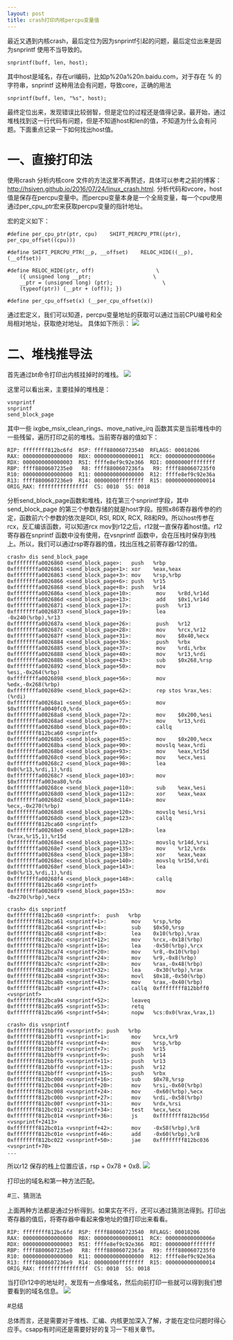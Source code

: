 ```yaml
---
layout: post
title: crash打印内核percpu变量值
---
```


最近又遇到内核crash，最后定位为因为snprintf引起的问题，最后定位出来是因为snprintf 使用不当导致的。

	snprintf(buff, len, host);
	
其中host是域名，存在url编码，比如p%20a%20n.baidu.com，对于存在 % 的字符串，snprintf 这种用法会有问题，导致core，正确的用法

	snprintf(buff, len, "%s", host);
	
最终定位出来，发现错误比较弱智，但是定位的过程还是值得记录。最开始，通过堆栈找到这一行代码有问题，但是不知道host和len的值，不知道为什么会有问题。下面重点记录一下如何找出host值。  

# 一、直接打印法
使用crash 分析内核core 文件的方法这里不再赘述，具体可以参考之前的博客：http://hsiven.github.io/2016/07/24/linux_crash.html.
分析代码和vcore，host值是保存在percpu变量中。而percpu变量本身是一个全局变量，每一个cpu使用通过per_cpu_ptr宏来获取percpu变量的指针地址。

宏的定义如下：
	
	#define per_cpu_ptr(ptr, cpu)    SHIFT_PERCPU_PTR((ptr), per_cpu_offset((cpu)))

	#define SHIFT_PERCPU_PTR(__p, __offset)    RELOC_HIDE((__p), (__offset))

	#define RELOC_HIDE(ptr, off)                    \
  		({ unsigned long __ptr;                    \
     	__ptr = (unsigned long) (ptr);                \
    	(typeof(ptr)) (__ptr + (off)); })

	#define per_cpu_offset(x) (__per_cpu_offset(x))

通过宏定义，我们可以知道，percpu变量地址的获取可以通过当前CPU编号和全局相对地址，获取绝对地址。
具体如下所示：
	<img src="https://raw.githubusercontent.com/hsiven/MarkdownPhotos/master/blog_8/blog_8_1.png">   
  
  
# 二、堆栈推导法
首先通过bt命令打印出内核挂掉时的堆栈。
	<img src="https://raw.githubusercontent.com/hsiven/MarkdownPhotos/master/blog_8/blog_8_2.png"> 
	
这里可以看出来，主要挂掉的堆栈是：
	
	vsnprintf
	snprintf
	send_block_page

其中一些 ixgbe\_msix\_clean\_rings、move\_native\_irq 函数其实是当前堆栈中的一些残留，遍历打印之前的堆栈。当前寄存器的值如下：
	 
	RIP: ffffffff812bc6fd  RSP: ffff880060723540  RFLAGS: 00010206
	RAX: 0000000000000000  RBX: 0000000000000011  RCX: 000000000000006e
	RDX: 0000000000000003  RSI: ffffe8ef9c92e366  RDI: 00000000ffffffff
	RBP: ffff8800607235e0   R8: ffff8800607236fa   R9: ffff8800607235f0
	R10: 0000000000000000  R11: 0000000000000000  R12: ffffe8ef9c92e36a
	R13: ffff8800607236e9  R14: 00000000ffffffff  R15: 0000000000000014
	ORIG_RAX: ffffffffffffffff  CS: 0010  SS: 0018
	
分析send\_block\_page函数和堆栈，挂在第三个snprintf字段，其中send\_block\_page 的第三个参数存储的就是host字段。按照x86寄存器传参的约定，函数前六个参数的依次是RDI, RSI, RDX, RCX, R8和R9。所以host传参在rcx，反汇编该函数，可以知道rcx mov到r12之后，r12就一直保存着host值。r12寄存器在snprintf 函数中没有使用，在vsnprintf 函数中，会在压栈时保存到栈上。所以，我们可以通过rsp寄存器的值，找出压栈之前寄存器r12的值。

	crash> dis send_block_page
	0xffffffffa0026860 <send_block_page>:   push   %rbp
	0xffffffffa0026861 <send_block_page+1>: xor    %eax,%eax
	0xffffffffa0026863 <send_block_page+3>: mov    %rsp,%rbp
	0xffffffffa0026866 <send_block_page+6>: push   %r15
	0xffffffffa0026868 <send_block_page+8>: push   %r14
	0xffffffffa002686a <send_block_page+10>:        mov    %r8d,%r14d
	0xffffffffa002686d <send_block_page+13>:        add    $0x1,%r14d
	0xffffffffa0026871 <send_block_page+17>:        push   %r13
	0xffffffffa0026873 <send_block_page+19>:        lea    -0x240(%rbp),%r13
	0xffffffffa002687a <send_block_page+26>:        push   %r12
	0xffffffffa002687c <send_block_page+28>:        mov    %rcx,%r12
	0xffffffffa002687f <send_block_page+31>:        mov    $0x40,%ecx
	0xffffffffa0026884 <send_block_page+36>:        push   %rbx
	0xffffffffa0026885 <send_block_page+37>:        mov    %rdi,%rbx
	0xffffffffa0026888 <send_block_page+40>:        mov    %r13,%rdi
	0xffffffffa002688b <send_block_page+43>:        sub    $0x268,%rsp
	0xffffffffa0026892 <send_block_page+50>:        mov    %esi,-0x264(%rbp)
	0xffffffffa0026898 <send_block_page+56>:        mov    %edx,-0x268(%rbp)
	0xffffffffa002689e <send_block_page+62>:        rep stos %rax,%es:(%rdi)
	0xffffffffa00268a1 <send_block_page+65>:        mov    $0xffffffffa0040fc0,%rdx
	0xffffffffa00268a8 <send_block_page+72>:        mov    $0x200,%esi
	0xffffffffa00268ad <send_block_page+77>:        mov    %r13,%rdi
	0xffffffffa00268b0 <send_block_page+80>:        callq  0xffffffff812bca60 <snprintf>
	0xffffffffa00268b5 <send_block_page+85>:        mov    $0x200,%ecx
	0xffffffffa00268ba <send_block_page+90>:        movslq %eax,%rdi
	0xffffffffa00268bd <send_block_page+93>:        mov    %eax,%r15d
	0xffffffffa00268c0 <send_block_page+96>:        mov    %ecx,%esi
	0xffffffffa00268c2 <send_block_page+98>:        lea    0x0(%r13,%rdi,1),%rdi
	0xffffffffa00268c7 <send_block_page+103>:       mov    $0xffffffffa003ea80,%rdx
	0xffffffffa00268ce <send_block_page+110>:       sub    %eax,%esi
	0xffffffffa00268d0 <send_block_page+112>:       xor    %eax,%eax
	0xffffffffa00268d2 <send_block_page+114>:       mov    %ecx,-0x270(%rbp)
	0xffffffffa00268d8 <send_block_page+120>:       movslq %esi,%rsi
	0xffffffffa00268db <send_block_page+123>:       callq  0xffffffff812bca60 <snprintf>
	0xffffffffa00268e0 <send_block_page+128>:       lea    (%rax,%r15,1),%r15d
	0xffffffffa00268e4 <send_block_page+132>:       movslq %r14d,%rsi
	0xffffffffa00268e7 <send_block_page+135>:       mov    %r12,%rdx
	0xffffffffa00268ea <send_block_page+138>:       xor    %eax,%eax
	0xffffffffa00268ec <send_block_page+140>:       movslq %r15d,%rdi
	0xffffffffa00268ef <send_block_page+143>:       lea    0x0(%r13,%rdi,1),%rdi
	0xffffffffa00268f4 <send_block_page+148>:       callq  0xffffffff812bca60 <snprintf>
	0xffffffffa00268f9 <send_block_page+153>:       mov    -0x270(%rbp),%ecx
	
	crash> dis snprintf
	0xffffffff812bca60 <snprintf>:  push   %rbp
	0xffffffff812bca61 <snprintf+1>:        mov    %rsp,%rbp
	0xffffffff812bca64 <snprintf+4>:        sub    $0x50,%rsp
	0xffffffff812bca68 <snprintf+8>:        lea    0x10(%rbp),%rax
	0xffffffff812bca6c <snprintf+12>:       mov    %rcx,-0x18(%rbp)
	0xffffffff812bca70 <snprintf+16>:       lea    -0x50(%rbp),%rcx
	0xffffffff812bca74 <snprintf+20>:       mov    %r8,-0x10(%rbp)
	0xffffffff812bca78 <snprintf+24>:       mov    %r9,-0x8(%rbp)
	0xffffffff812bca7c <snprintf+28>:       mov    %rax,-0x48(%rbp)
	0xffffffff812bca80 <snprintf+32>:       lea    -0x30(%rbp),%rax
	0xffffffff812bca84 <snprintf+36>:       movl   $0x18,-0x50(%rbp)
	0xffffffff812bca8b <snprintf+43>:       mov    %rax,-0x40(%rbp)
	0xffffffff812bca8f <snprintf+47>:       callq  0xffffffff812bbff0 <vsnprintf>
	0xffffffff812bca94 <snprintf+52>:       leaveq
	0xffffffff812bca95 <snprintf+53>:       retq   
	0xffffffff812bca96 <snprintf+54>:       nopw   %cs:0x0(%rax,%rax,1)
	
	crash> dis vsnprintf
	0xffffffff812bbff0 <vsnprintf>: push   %rbp
	0xffffffff812bbff1 <vsnprintf+1>:       mov    %rcx,%r9
	0xffffffff812bbff4 <vsnprintf+4>:       mov    %rsp,%rbp
	0xffffffff812bbff7 <vsnprintf+7>:       push   %r15
	0xffffffff812bbff9 <vsnprintf+9>:       push   %r14
	0xffffffff812bbffb <vsnprintf+11>:      push   %r13
	0xffffffff812bbffd <vsnprintf+13>:      push   %r12
	0xffffffff812bbfff <vsnprintf+15>:      push   %rbx
	0xffffffff812bc000 <vsnprintf+16>:      sub    $0x78,%rsp
	0xffffffff812bc004 <vsnprintf+20>:      mov    %rsi,-0x60(%rbp)
	0xffffffff812bc008 <vsnprintf+24>:      mov    -0x60(%rbp),%ecx
	0xffffffff812bc00b <vsnprintf+27>:      mov    %rdi,-0x58(%rbp)
	0xffffffff812bc00f <vsnprintf+31>:      mov    %rdx,%rsi
	0xffffffff812bc012 <vsnprintf+34>:      test   %ecx,%ecx
	0xffffffff812bc014 <vsnprintf+36>:      js     0xffffffff812bc95d <vsnprintf+2413>
	0xffffffff812bc01a <vsnprintf+42>:      mov    -0x58(%rbp),%r8
	0xffffffff812bc01e <vsnprintf+46>:      add    -0x60(%rbp),%r8
	0xffffffff812bc022 <vsnprintf+50>:      jae    0xffffffff812bc036 <vsnprintf+70>
	...
	
所以r12 保存的栈上位置应该，rsp + 0x78 + 0x8.
	<img src="https://raw.githubusercontent.com/hsiven/MarkdownPhotos/master/blog_8/blog_8_3.png"> 

打印出的域名和第一种方法匹配。

#三、猜测法


上面两种方法都是通过分析得到。如果实在不行，还可以通过猜测法得到。打印出寄存器的值后，将寄存器中看起来像地址的值打印出来看看。

	RIP: ffffffff812bc6fd  RSP: ffff880060723540  RFLAGS: 00010206
	RAX: 0000000000000000  RBX: 0000000000000011  RCX: 000000000000006e
	RDX: 0000000000000003  RSI: ffffe8ef9c92e366  RDI: 00000000ffffffff
	RBP: ffff8800607235e0   R8: ffff8800607236fa   R9: ffff8800607235f0
	R10: 0000000000000000  R11: 0000000000000000  R12: ffffe8ef9c92e36a
	R13: ffff8800607236e9  R14: 00000000ffffffff  R15: 0000000000000014
	ORIG_RAX: ffffffffffffffff  CS: 0010  SS: 0018

当打印r12中的地址时，发现有一点像域名，然后向前打印一些就可以得到我们想要看到的域名信息。
	<img src="https://raw.githubusercontent.com/hsiven/MarkdownPhotos/master/blog_8/blog_8_4.png"> 
	
#总结


总体而言，还是需要对于堆栈、汇编、内核更加深入了解，才能在定位问题时得心应手。csapp有时间还是需要好好的复习一下相关章节。
